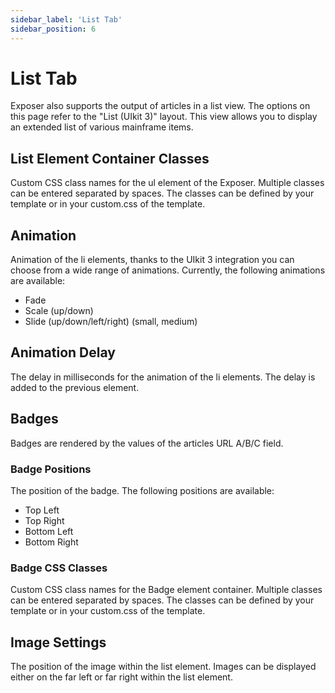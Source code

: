 ```yaml
---
sidebar_label: 'List Tab'
sidebar_position: 6
---
```


# List Tab
Exposer also supports the output of articles in a list view. The options on this page refer to the "List (UIkit 3)" 
layout. This view allows you to display an extended list of various mainframe items.
## List Element Container Classes
Custom CSS class names for the ul element of the Exposer. Multiple classes can be entered separated by spaces. 
The classes can be defined by your template or in your custom.css of the template.
## Animation
Animation of the li elements, thanks to the UIkit 3 integration you can choose from a wide range of animations. 
Currently, the following animations are available:
- Fade
- Scale (up/down)
- Slide (up/down/left/right) (small, medium)

## Animation Delay
The delay in milliseconds for the animation of the li elements. The delay is added to the previous element.

## Badges
Badges are rendered by the values of the articles URL A/B/C field.

### Badge Positions
The position of the badge. The following positions are available:
- Top Left
- Top Right
- Bottom Left
- Bottom Right

### Badge CSS Classes
Custom CSS class names for the Badge element container. Multiple classes can be entered separated by spaces. 
The classes can be defined by your template or in your custom.css of the template.

## Image Settings
The position of the image within the list element. Images can be displayed either on the far left or far right 
within the list element.